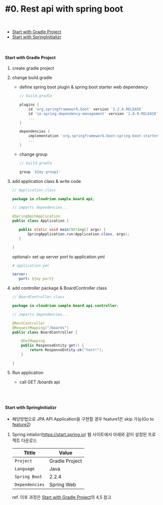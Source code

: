 # #0. Rest api with spring boot
<br/>

* [Start with Gradle Project](#start-with-gradle-project)
* [Start with SpringInitializr](#start-with-springInitializr)
  
<br/>

#### Start with Gradle Project
1) create gradle project  

2) change build.gradle  
    - define spring boot plugin & spring boot starter web dependency
        ```gradle
      // build.gradle
      
        plugins {
            id 'org.springframework.boot' version '2.2.4.RELEASE'
            id 'io.spring.dependency-management' version '1.0.9.RELEASE'
            ...
        }
        
        dependencies {
            implementation 'org.springframework.boot:spring-boot-starter-web'
            ...        
        }
        ```  
        
    - change group
        ```gradle
      // build.gradle
      
        group '${my group}'
        ```    
    
3) add application class & write code        
    ```java
   // Application.class
   
   package io.cloudrium.sample.board.api;
   
   // imports dependencies...   
   
   @SpringBootApplication
   public class Application {
   
       public static void main(String[] args) {
           SpringApplication.run(Application.class, args);
       }
   
   }
    ```
   
    optional> set up server port to application.yml
    ```yaml
   # application.yml
   
   server:
       port: ${my port}
    ```  
   
4) add controller package & BoardController class
    ```java
   // BoardController.class
   
    package io.cloudrium.sample.board.api.controller;
    
    // imports dependencies...
    
    @RestController
    @RequestMapping("/boards")
    public class BoardController {
    
        @GetMapping
        public ResponseEntity get() {
            return ResponseEntity.ok("test!");
        }
    
    }
    ```          
        
5) Run application
    - call GET /boards api 

<br/>
<br/>

#### Start with SpringInitializr  

* 해당방법으로 JPA API Application을 구현할 경우 feature1은 skip 가능(Go to [feature2](https://github.com/mindcloud92/sample-board-api/tree/feature/step2.implement_CRUD#start-with-springInitializr))  


1) Spring intializr(https://start.spring.io) 웹 사이트에서 아래와 같이 설정된 프로젝트 다운로드
    
    | Ttitle  | Value |
    |------|---|
    | `Project`  | Gradle Project |
    | `Language` | Java | 
    | `Spring Boot` | 2.2.4 | 
    | `Dependencies` | Spring Web | 

    ref. 이후 과정은 [Start with Gradle Project](#start-with-gradle-project)의 4,5 참고
